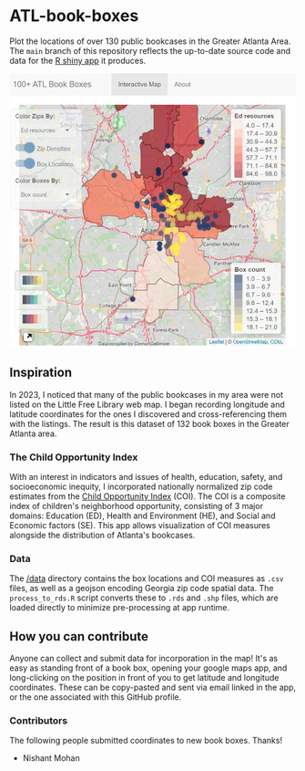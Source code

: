 # ATL-book-boxes

Plot the locations of over 130 public bookcases in the Greater Atlanta Area. The `main` branch of this repository reflects the up-to-date source code and data for the [R shiny app](https://cgallimore25.shinyapps.io/ATL-book-boxes/) it produces.

<p align="center">
  <img src="www/20241216_app_screenshot.png">
</p>

## Inspiration

In 2023, I noticed that many of the public bookcases in my area were not listed on the Little Free Library web map.
I began recording longitude and latitude coordinates for the ones I discovered and cross-referencing them with the listings.
The result is this dataset of 132 book boxes in the Greater Atlanta area.

### The Child Opportunity Index

With an interest in indicators and issues of health, education, safety, and socioeconomic inequity, I incorporated nationally normalized zip code estimates from the [Child Opportunity Index](https://www.diversitydatakids.org/child-opportunity-index?_ga=2.130754447.1489633750.1679850921-1316632825.1679594824) (COI).
The COI is a composite index of children's neighborhood opportunity, consisting of 3 major domains: Education (ED), Health and Environment (HE), and Social and Economic factors (SE).
This app allows visualization of COI measures alongside the distribution of Atlanta's bookcases.

### Data

The [/data](/data) directory contains the box locations and COI measures as `.csv` files, as well as a geojson encoding Georgia zip code spatial data.
The `process_to_rds.R` script converts these to `.rds` and `.shp` files, which are loaded directly to minimize pre-processing at app runtime.

## How you can contribute

Anyone can collect and submit data for incorporation in the map!
It's as easy as standing front of a book box, opening your google maps app, and long-clicking on the position in front of you to get latitude and longitude coordinates.
These can be copy-pasted and sent via email linked in the app, or the one associated with this GitHub profile.

### Contributors

The following people submitted coordinates to new book boxes. Thanks!

- Nishant Mohan
